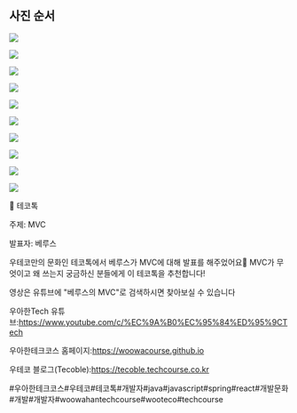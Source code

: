 ## 사진 순서

![](001.png)

![](002.png)

![](003.png)

![](004.png)

![](005.png)

![](006.png)

![](007.png)

![](008.png)

![](009.png)

![](010.png)

📮 테코톡

주제: MVC

발표자: 베루스

우테코만의 문화인 테코톡에서 베루스가 MVC에 대해 발표를 해주었어요👏 MVC가 무엇이고 왜 쓰는지 궁금하신 분들에게 이 테코톡을 추천합니다!

영상은 유튜브에 "베루스의 MVC"로 검색하시면 찾아보실 수 있습니다


우아한Tech 유튜브:https://www.youtube.com/c/%EC%9A%B0%EC%95%84%ED%95%9CTech

우아한테크코스 홈페이지:https://woowacourse.github.io

우테코 블로그(Tecoble):https://tecoble.techcourse.co.kr

#우아한테크코스#우테코#테코톡#개발자#java#javascript#spring#react#개발문화#개발#개발자#woowahantechcourse#wooteco#techcourse
